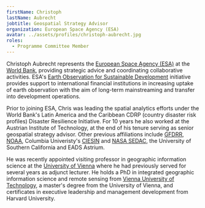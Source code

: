 ```yaml
---
firstName: Christoph
lastName: Aubrecht
jobtitle: Geospatial Strategy Advisor
organization: European Space Agency (ESA)
avatar: ../assets/profiles/christoph-aubrecht.jpg
roles:
  - Programme Committee Member
---
```


Christoph Aubrecht represents the [European Space Agency (ESA)](https://www.esa.int/) at the [World Bank](https://www.worldbank.org/), providing strategic advice and coordinating collaborative activities. ESA's [Earth Observation for Sustainable Development](http://eo4sd.esa.int/) initiative provides support to international financial institutions in increasing uptake of earth observation with the aim of long-term mainstreaming and transfer into development operations.

Prior to joining ESA, Chris was leading the spatial analytics efforts under the World Bank's Latin America and the Caribbean CDRP (country disaster risk profiles) Disaster Resilience Initiative. For 10 years he also worked at the Austrian Institute of Technology, at the end of his tenure serving as senior geospatial strategy advisor. Other previous affiliations include [GFDRR](https://www.gfdrr.org/en), [NOAA](https://www.noaa.gov/), Columbia Univeristy's [CIESIN](http://www.ciesin.org/) and [NASA SEDAC](https://sedac.ciesin.columbia.edu/), the University of Southern California and EADS Astrium.

He was recently appointed visiting professor in geographic information science at the [University of Vienna](https://www.wu.ac.at/en/) where he had previously served for several years as adjunct lecturer. He holds a PhD in integrated geographic information science and remote sensing from [Vienna University of Technology](https://www.tuwien.at/en/), a master's degree from the University of Vienna, and certificates in executive leadership and management development from Harvard University.
